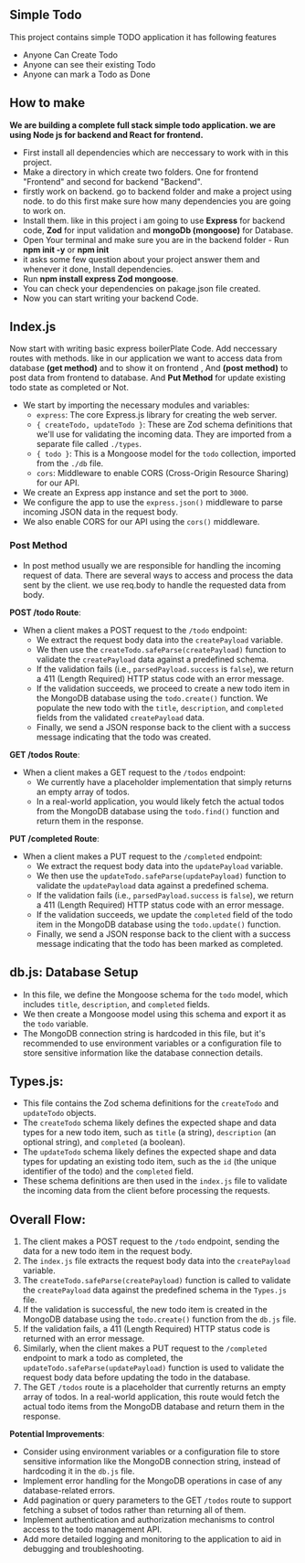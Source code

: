 ## Simple Todo
This project contains simple TODO application
it has following features

- Anyone Can Create Todo
- Anyone can see their existing Todo
- Anyone can mark a Todo as Done


## How to make
**We are building a complete full stack simple todo application. we are using Node js for backend and React for frontend.**
* First install all dependencies which are neccessary to work with in this project.
* Make a directory in which create two folders. One for frontend "Frontend" and second for backend "Backend".
*  firstly work on backend. go to backend folder and make a project using node. to do this first make sure how many dependencies you are going to work on. 
* Install them. like in this project i am going to use **Express** for backend code, **Zod** for input validation and **mongoDb (mongoose)** for Database.
* Open Your terminal and make sure you are in the backend folder - Run **npm init -y** or **npm init** 
* it asks some few question about your project answer them and whenever it done,  Install dependencies.
* Run **npm install express Zod mongoose**.
* You can check your dependencies on pakage.json file created.
* Now you can start writing your backend Code. 

## Index.js
Now start with writing basic express boilerPlate Code. Add neccessary routes with methods. like in our application we want to access data from database **(get method)** and to show it on frontend , And **(post method)** to post data from frontend to database. And **Put Method** for update existing todo state as completed or Not.

-   We start by importing the necessary modules and variables:
    -   `express`: The core Express.js library for creating the web server.
    -   `{ createTodo, updateTodo }`: These are Zod schema definitions that we'll use for validating the incoming data. They are imported from a separate file called `./types`.
    -   `{ todo }`: This is a Mongoose model for the `todo` collection, imported from the `./db` file.
    -   `cors`: Middleware to enable CORS (Cross-Origin Resource Sharing) for our API.
-   We create an Express app instance and set the port to `3000`.
-   We configure the app to use the `express.json()` middleware to parse incoming JSON data in the request body.
-   We also enable CORS for our API using the `cors()` middleware.

### Post Method 
* In post method usually we are responsible for handling the incoming request of data.  There are several ways to access and process the data sent by the client. we use req.body to handle the requested data from body. 

**POST /todo Route**:

-   When a client makes a POST request to the `/todo` endpoint:
    -   We extract the request body data into the `createPayload` variable.
    -   We then use the `createTodo.safeParse(createPayload)` function to validate the `createPayload` data against a predefined schema.
    -   If the validation fails (i.e., `parsedPayload.success` is `false`), we return a 411 (Length Required) HTTP status code with an error message.
    -   If the validation succeeds, we proceed to create a new todo item in the MongoDB database using the `todo.create()` function. We populate the new todo with the `title`, `description`, and `completed` fields from the validated `createPayload` data.
    -   Finally, we send a JSON response back to the client with a success message indicating that the todo was created.

**GET /todos Route**:

-   When a client makes a GET request to the `/todos` endpoint:
    -   We currently have a placeholder implementation that simply returns an empty array of todos.
    -   In a real-world application, you would likely fetch the actual todos from the MongoDB database using the `todo.find()` function and return them in the response.

**PUT /completed Route**:

-   When a client makes a PUT request to the `/completed` endpoint:
    -   We extract the request body data into the `updatePayload` variable.
    -   We then use the `updateTodo.safeParse(updatePayload)` function to validate the `updatePayload` data against a predefined schema.
    -   If the validation fails (i.e., `parsedPayload.success` is `false`), we return a 411 (Length Required) HTTP status code with an error message.
    -   If the validation succeeds, we update the `completed` field of the todo item in the MongoDB database using the `todo.update()` function.
    -   Finally, we send a JSON response back to the client with a success message indicating that the todo has been marked as completed.

## **db.js**: Database Setup

-   In this file, we define the Mongoose schema for the `todo` model, which includes `title`, `description`, and `completed` fields.
-   We then create a Mongoose model using this schema and export it as the `todo` variable.
-   The MongoDB connection string is hardcoded in this file, but it's recommended to use environment variables or a configuration file to store sensitive information like the database connection details.

## **Types.js**:

-   This file contains the Zod schema definitions for the `createTodo` and `updateTodo` objects.
-   The `createTodo` schema likely defines the expected shape and data types for a new todo item, such as `title` (a string), `description` (an optional string), and `completed` (a boolean).
-   The `updateTodo` schema likely defines the expected shape and data types for updating an existing todo item, such as the `id` (the unique identifier of the todo) and the `completed` field.
-   These schema definitions are then used in the `index.js` file to validate the incoming data from the client before processing the requests.

## **Overall Flow**:

1.  The client makes a POST request to the `/todo` endpoint, sending the data for a new todo item in the request body.
2.  The `index.js` file extracts the request body data into the `createPayload` variable.
3.  The `createTodo.safeParse(createPayload)` function is called to validate the `createPayload` data against the predefined schema in the `Types.js` file.
4.  If the validation is successful, the new todo item is created in the MongoDB database using the `todo.create()` function from the `db.js` file.
5.  If the validation fails, a 411 (Length Required) HTTP status code is returned with an error message.
6.  Similarly, when the client makes a PUT request to the `/completed` endpoint to mark a todo as completed, the `updateTodo.safeParse(updatePayload)` function is used to validate the request body data before updating the todo in the database.
7.  The GET `/todos` route is a placeholder that currently returns an empty array of todos. In a real-world application, this route would fetch the actual todo items from the MongoDB database and return them in the response.

**Potential Improvements**:

-   Consider using environment variables or a configuration file to store sensitive information like the MongoDB connection string, instead of hardcoding it in the `db.js` file.
-   Implement error handling for the MongoDB operations in case of any database-related errors.
-   Add pagination or query parameters to the GET `/todos` route to support fetching a subset of todos rather than returning all of them.
-   Implement authentication and authorization mechanisms to control access to the todo management API.
-   Add more detailed logging and monitoring to the application to aid in debugging and troubleshooting.
